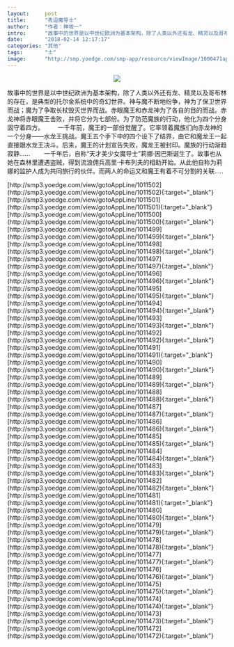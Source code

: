 ```yaml
---
layout:     post
title:      "秀逗魔导士"
author:     "作者：神坂一"
intro:      "故事中的世界是以中世纪欧洲为基本架构，除了人类以外还有龙、精灵以及哥布林的存在，是典型的托尔金系统中的奇幻世界。神与魔不断地纷争，神为了保卫世界而战；魔为了争取长杖毁灭世界而战。赤眼魔王和赤龙神为了各自的目的而战。赤龙神将赤眼魔王击败，并将它分为七部份。为了防范魔族的行动，他化为四个分身固守着四方。 　　一千年前，魔王的一部份觉醒了。它率领着魔族们向赤龙神的一个分身——水龙王挑战。魔王五个手下中的四个设下了结界，由它和魔龙王一起直接跟水龙王决斗。后来，魔王的计划宣告失败，魔龙王被封印。魔族的行动渐趋寂静…… 　　一千年后，自称“天才美少女魔导士”莉娜·因巴斯诞生了。故事也从她在森林里遭遇盗贼，得到流浪佣兵高里·卡布列夫的相助开始。从此他自称为莉娜的监护人成为共同旅行的伙伴。而两人的命运又和魔王有着不可分割的关联....."
date:       "2018-02-14 12:17:17"
categories: "其他"
tags:       "士"
image:      "http://smp.yoedge.com/smp-app/resource/viewImage/1000471appline.png"
---
```

<div style="text-align: center">
<p><img src="http://smp.yoedge.com/smp-app/resource/viewImage/1000471appline.png"/></p>
</div>
<p class="post-meta">
<span>故事中的世界是以中世纪欧洲为基本架构，除了人类以外还有龙、精灵以及哥布林的存在，是典型的托尔金系统中的奇幻世界。神与魔不断地纷争，神为了保卫世界而战；魔为了争取长杖毁灭世界而战。赤眼魔王和赤龙神为了各自的目的而战。赤龙神将赤眼魔王击败，并将它分为七部份。为了防范魔族的行动，他化为四个分身固守着四方。 　　一千年前，魔王的一部份觉醒了。它率领着魔族们向赤龙神的一个分身——水龙王挑战。魔王五个手下中的四个设下了结界，由它和魔龙王一起直接跟水龙王决斗。后来，魔王的计划宣告失败，魔龙王被封印。魔族的行动渐趋寂静…… 　　一千年后，自称“天才美少女魔导士”莉娜·因巴斯诞生了。故事也从她在森林里遭遇盗贼，得到流浪佣兵高里·卡布列夫的相助开始。从此他自称为莉娜的监护人成为共同旅行的伙伴。而两人的命运又和魔王有着不可分割的关联.....</span>
</p>
[http://smp3.yoedge.com/view/gotoAppLine/1011502](http://smp3.yoedge.com/view/gotoAppLine/1011502){:target="_blank"}
[http://smp3.yoedge.com/view/gotoAppLine/1011501](http://smp3.yoedge.com/view/gotoAppLine/1011501){:target="_blank"}
[http://smp3.yoedge.com/view/gotoAppLine/1011500](http://smp3.yoedge.com/view/gotoAppLine/1011500){:target="_blank"}
[http://smp3.yoedge.com/view/gotoAppLine/1011499](http://smp3.yoedge.com/view/gotoAppLine/1011499){:target="_blank"}
[http://smp3.yoedge.com/view/gotoAppLine/1011498](http://smp3.yoedge.com/view/gotoAppLine/1011498){:target="_blank"}
[http://smp3.yoedge.com/view/gotoAppLine/1011497](http://smp3.yoedge.com/view/gotoAppLine/1011497){:target="_blank"}
[http://smp3.yoedge.com/view/gotoAppLine/1011496](http://smp3.yoedge.com/view/gotoAppLine/1011496){:target="_blank"}
[http://smp3.yoedge.com/view/gotoAppLine/1011495](http://smp3.yoedge.com/view/gotoAppLine/1011495){:target="_blank"}
[http://smp3.yoedge.com/view/gotoAppLine/1011494](http://smp3.yoedge.com/view/gotoAppLine/1011494){:target="_blank"}
[http://smp3.yoedge.com/view/gotoAppLine/1011493](http://smp3.yoedge.com/view/gotoAppLine/1011493){:target="_blank"}
[http://smp3.yoedge.com/view/gotoAppLine/1011492](http://smp3.yoedge.com/view/gotoAppLine/1011492){:target="_blank"}
[http://smp3.yoedge.com/view/gotoAppLine/1011491](http://smp3.yoedge.com/view/gotoAppLine/1011491){:target="_blank"}
[http://smp3.yoedge.com/view/gotoAppLine/1011490](http://smp3.yoedge.com/view/gotoAppLine/1011490){:target="_blank"}
[http://smp3.yoedge.com/view/gotoAppLine/1011489](http://smp3.yoedge.com/view/gotoAppLine/1011489){:target="_blank"}
[http://smp3.yoedge.com/view/gotoAppLine/1011488](http://smp3.yoedge.com/view/gotoAppLine/1011488){:target="_blank"}
[http://smp3.yoedge.com/view/gotoAppLine/1011487](http://smp3.yoedge.com/view/gotoAppLine/1011487){:target="_blank"}
[http://smp3.yoedge.com/view/gotoAppLine/1011486](http://smp3.yoedge.com/view/gotoAppLine/1011486){:target="_blank"}
[http://smp3.yoedge.com/view/gotoAppLine/1011485](http://smp3.yoedge.com/view/gotoAppLine/1011485){:target="_blank"}
[http://smp3.yoedge.com/view/gotoAppLine/1011484](http://smp3.yoedge.com/view/gotoAppLine/1011484){:target="_blank"}
[http://smp3.yoedge.com/view/gotoAppLine/1011483](http://smp3.yoedge.com/view/gotoAppLine/1011483){:target="_blank"}
[http://smp3.yoedge.com/view/gotoAppLine/1011482](http://smp3.yoedge.com/view/gotoAppLine/1011482){:target="_blank"}
[http://smp3.yoedge.com/view/gotoAppLine/1011481](http://smp3.yoedge.com/view/gotoAppLine/1011481){:target="_blank"}
[http://smp3.yoedge.com/view/gotoAppLine/1011480](http://smp3.yoedge.com/view/gotoAppLine/1011480){:target="_blank"}
[http://smp3.yoedge.com/view/gotoAppLine/1011479](http://smp3.yoedge.com/view/gotoAppLine/1011479){:target="_blank"}
[http://smp3.yoedge.com/view/gotoAppLine/1011478](http://smp3.yoedge.com/view/gotoAppLine/1011478){:target="_blank"}
[http://smp3.yoedge.com/view/gotoAppLine/1011477](http://smp3.yoedge.com/view/gotoAppLine/1011477){:target="_blank"}
[http://smp3.yoedge.com/view/gotoAppLine/1011476](http://smp3.yoedge.com/view/gotoAppLine/1011476){:target="_blank"}
[http://smp3.yoedge.com/view/gotoAppLine/1011475](http://smp3.yoedge.com/view/gotoAppLine/1011475){:target="_blank"}
[http://smp3.yoedge.com/view/gotoAppLine/1011474](http://smp3.yoedge.com/view/gotoAppLine/1011474){:target="_blank"}
[http://smp3.yoedge.com/view/gotoAppLine/1011473](http://smp3.yoedge.com/view/gotoAppLine/1011473){:target="_blank"}
[http://smp3.yoedge.com/view/gotoAppLine/1011472](http://smp3.yoedge.com/view/gotoAppLine/1011472){:target="_blank"}


